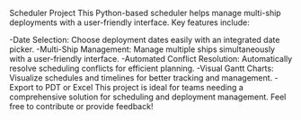 Scheduler Project
This Python-based scheduler helps manage multi-ship deployments with a user-friendly interface. Key features include:

-Date Selection: Choose deployment dates easily with an integrated date picker.
-Multi-Ship Management: Manage multiple ships simultaneously with a user-friendly interface.
-Automated Conflict Resolution: Automatically resolve scheduling conflicts for efficient planning.
-Visual Gantt Charts: Visualize schedules and timelines for better tracking and management.
-Export to PDT or Excel
This project is ideal for teams needing a comprehensive solution for scheduling and deployment management. Feel free to contribute or provide feedback!
